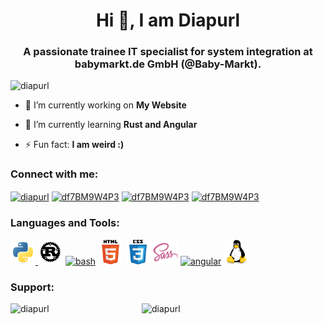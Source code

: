 <h1 align="center">Hi 👋, I am Diapurl</h1>
<h3 align="center">A passionate trainee IT specialist for system integration at babymarkt.de GmbH (@Baby-Markt).</h3>

<p align="left"> <img src="https://komarev.com/ghpvc/?username=diapurl&label=Profile%20views&color=0e75b6&style=flat" alt="diapurl" /> </p>


- 🔭 I’m currently working on **My Website**

- 🌱 I’m currently learning **Rust and Angular**

<!-- - 📝 I regularly write articles on -->

- ⚡ Fun fact: **I am weird :)**


<h3 align="left">Connect with me:</h3>
<p align="left">
<a href="https://twitter.com/diapurl" target="blank"><img align="center" src="https://raw.githubusercontent.com/rahuldkjain/github-profile-readme-generator/master/src/images/icons/Social/twitter.svg" alt="diapurl" height="30"/></a>
<a href="https://discord.gg/df7BM9W4P3" target="blank"><img align="center" src="https://raw.githubusercontent.com/rahuldkjain/github-profile-readme-generator/master/src/images/icons/Social/discord.svg" alt="df7BM9W4P3" height="35"/></a>
<a href="https://steamcommunity.com/profiles/76561198452856084/" target="blank"><img align="center" src="https://www.vectorlogo.zone/logos/steampowered/steampowered-icon.svg" alt="df7BM9W4P3" height="30" /></a>
<a href="https://t.me/diapurl" target="blank"><img align="center" src="https://www.vectorlogo.zone/logos/telegram/telegram-tile.svg" alt="df7BM9W4P3" height="30" /></a>
</p>


<h3 align="left">Languages and Tools:</h3>
<a href="https://www.python.org" target="_blank" rel="noreferrer"> <img src="https://raw.githubusercontent.com/devicons/devicon/master/icons/python/python-original.svg" alt="python" width="40" height="40Rus/></a>
<a href="https://www.rust-lang.org" target="_blank" rel="noreferrer"> <img src="https://raw.githubusercontent.com/devicons/devicon/master/icons/rust/rust-plain.svg" alt="rust" width="40" height="40"/></a>
<a href="https://www.gnu.org/software/bash/" target="_blank" rel="noreferrer"> <img src="https://www.vectorlogo.zone/logos/gnu_bash/gnu_bash-icon.svg" alt="bash" width="40" height="40"/></a>
<a href="https://www.w3.org/html/" target="_blank" rel="noreferrer"> <img src="https://raw.githubusercontent.com/devicons/devicon/master/icons/html5/html5-original-wordmark.svg" alt="html5" width="40" height="40"/></a>
<a href="https://www.w3schools.com/css/" target="_blank" rel="noreferrer"> <img src="https://raw.githubusercontent.com/devicons/devicon/master/icons/css3/css3-original-wordmark.svg" alt="css3" width="40" height="40"/></a>
<a href="https://sass-lang.com" target="_blank" rel="noreferrer"> <img src="https://raw.githubusercontent.com/devicons/devicon/master/icons/sass/sass-original.svg" alt="sass" width="40" height="40"/></a>
<a href="https://angular.io" target="_blank" rel="noreferrer"> <img src="https://angular.io/assets/images/logos/angular/angular.svg" alt="angular" width="40" height="40"/></a>
<a href="https://www.linux.org/" target="_blank" rel="noreferrer"> <img src="https://raw.githubusercontent.com/devicons/devicon/master/icons/linux/linux-original.svg" alt="linux" width="40" height="40"/></a>


<h3 align="left">Support:</h3>
<p><a href="https://www.buymeacoffee.com/diapurl"> <img align="left" src="https://cdn.buymeacoffee.com/buttons/v2/default-yellow.png" height="50" width="210" alt="diapurl" /></a><a href="https://ko-fi.com/diapurl"> <img align="left" src="https://cdn.ko-fi.com/cdn/kofi3.png?v=3" height="50" width="210" alt="diapurl" /></a></p>
